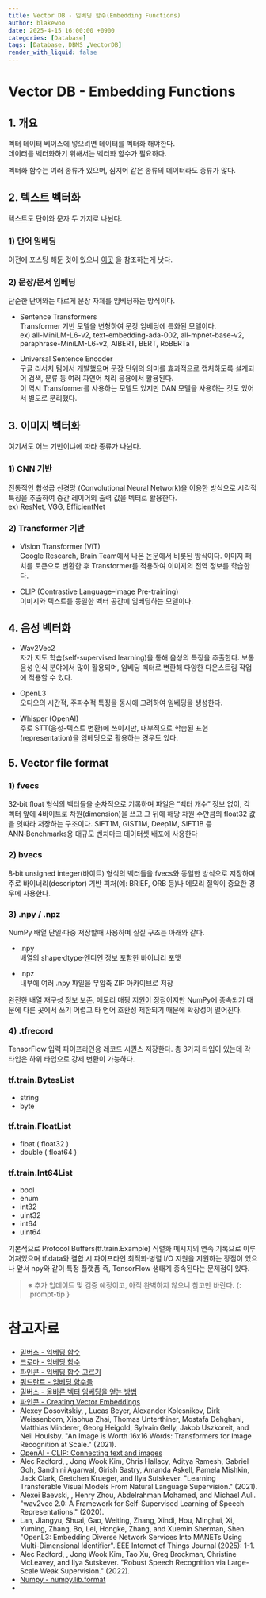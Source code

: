 ```yaml
---
title: Vector DB - 임베딩 함수(Embedding Functions)
author: blakewoo
date: 2025-4-15 16:00:00 +0900
categories: [Database]
tags: [Database, DBMS ,VectorDB]
render_with_liquid: false
---
```


# Vector DB - Embedding Functions
## 1. 개요
벡터 데이터 베이스에 넣으려면 데이터를 벡터화 해야한다.  
데이터를 벡터화하기 위해서는 벡터화 함수가 필요하다.   

벡터화 함수는 여러 종류가 있으며, 심지어 같은 종류의 데이터라도 종류가 많다.

## 2. 텍스트 벡터화
텍스트도 단어와 문자 두 가지로 나뉜다.

### 1) 단어 임베딩
이전에 포스팅 해둔 것이 있으니 [이곳](https://blakewoo.github.io/posts/%EA%B8%B0%EA%B3%84%ED%95%99%EC%8A%B5-%EB%94%A5%EB%9F%AC%EB%8B%9D-%EC%9B%8C%EB%93%9C%EC%9E%84%EB%B2%A0%EB%94%A9/) 을 참조하는게 낫다.

### 2) 문장/문서 임베딩
단순한 단어와는 다르게 문장 자체를 임베딩하는 방식이다.

- Sentence Transformers   
  Transformer 기반 모델을 변형하여 문장 임베딩에 특화된 모델이다.   
  ex) all-MiniLM-L6-v2, text-embedding-ada-002, all-mpnet-base-v2, paraphrase-MiniLM-L6-v2, AlBERT, BERT, RoBERTa
  
- Universal Sentence Encoder   
  구글 리서치 팀에서 개발했으며 
  문장 단위의 의미를 효과적으로 캡처하도록 설계되어 검색,
  분류 등 여러 자연어 처리 응용에서 활용된다.   
  이 역시 Transformer를 사용하는 모델도 있지만 DAN 모델을 사용하는 것도 있어서 별도로 분리했다.
  
## 3. 이미지 벡터화
여기서도 어느 기반이냐에 따라 종류가 나뉜다.

### 1) CNN 기반
전통적인 합성곱 신경망 (Convolutional Neural Network)을 이용한 방식으로 시각적 특징을 추출하여
중간 레이어의 출력 값을 벡터로 활용한다.   
ex) ResNet, VGG, EfficientNet

### 2) Transformer 기반
- Vision Transformer (ViT)   
  Google Research, Brain Team에서 나온 논문에서 비롯된 방식이다.
  이미지 패치를 토큰으로 변환한 후 Transformer를 적용하여 이미지의 전역 정보를 학습한다.


- CLIP (Contrastive Language–Image Pre-training)   
  이미지와 텍스트를 동일한 벡터 공간에 임베딩하는 모델이다.

## 4. 음성 벡터화
- Wav2Vec2   
  자가 지도 학습(self-supervised learning)을 통해 음성의 특징을 추출한다.
  보통 음성 인식 분야에서 많이 활용되며, 임베딩 벡터로 변환해 다양한 다운스트림 작업에 적용할 수 있다.


- OpenL3   
  오디오의 시간적, 주파수적 특징을 동시에 고려하여 임베딩을 생성한다.


- Whisper (OpenAI)   
  주로 STT(음성-텍스트 변환)에 쓰이지만, 내부적으로 학습된 표현(representation)을 임베딩으로 활용하는 경우도 있다.

## 5. Vector file format
### 1) fvecs
32‑bit float 형식의 벡터들을 순차적으로 기록하며 파일은 “벡터 개수” 정보 없이, 각 벡터 앞에 4바이트로 차원(dimension)을 쓰고
그 뒤에 해당 차원 수만큼의 float32 값을 잇따라 저장하는 구조이다. SIFT1M, GIST1M, Deep1M, SIFT1B 등 ANN‑Benchmarks용 대규모 벤치마크
데이터셋 배포에 사용한다

### 2) bvecs
8‑bit unsigned integer(바이트) 형식의 벡터들을 fvecs와 동일한 방식으로 저장하며
주로 바이너리(descriptor) 기반 피처(예: BRIEF, ORB 등)나 메모리 절약이 중요한 경우에 사용한다.

### 3) .npy / .npz
NumPy 배열 단일·다중 저장할때 사용하며 
실질 구조는 아래와 같다.
- .npy   
  배열의 shape·dtype·엔디언 정보 포함한 바이너리 포맷

- .npz   
  내부에 여러 .npy 파일을 무압축 ZIP 아카이브로 저장
  
완전한 배열 재구성 정보 보존, 메모리 매핑 지원이 장점이지만 NumPy에 종속되기 때문에 다른 곳에서 쓰기 어렵고
타 언어 호환성 제한되기 때문에 확장성이 떨어진다.

### 4) .tfrecord
TensorFlow 입력 파이프라인용 레코드 시퀀스 저장한다. 총 3가지 타입이 있는데 각 타입은 하위 타입으로 강제 변환이 가능하다.
### tf.train.BytesList
- string
- byte
### tf.train.FloatList
- float ( float32 )
- double ( float64 )
### tf.train.Int64List
- bool
- enum
- int32
- uint32
- int64
- uint64

기본적으로 Protocol Buffers(tf.train.Example) 직렬화 메시지의 연속 기록으로 이루어져있으며
tf.data와 결합 시 파이프라인 최적화·병렬 I/O 지원을 지원하는 장점이 있으나 앞서 npy와 같이 특정 플랫폼
즉, TensorFlow 생태계 종속된다는 문제점이 있다.

> ※ 추가 업데이트 및 검증 예정이고, 아직 완벽하지 않으니 참고만 바란다.
{: .prompt-tip }


# 참고자료
- [밀버스 - 임베딩 함수](https://milvus.io/docs/ko/embeddings.md)
- [크로마 - 임베딩 함수](https://docs.trychroma.com/docs/embeddings/embedding-functions)
- [파인콘 - 임베딩 함수 고르기](https://www.pinecone.io/learn/series/rag/embedding-models-rundown/)
- [쿼드란트 - 임베딩 함수들](https://qdrant.tech/documentation/embeddings/)
- [밀버스 - 올바른 벡터 임베딩을 얻는 방법](https://milvus.io/ko/blog/how-to-get-the-right-vector-embeddings.md)
- [파인콘 - Creating Vector Embeddings](https://www.pinecone.io/learn/vector-embeddings/)
- Alexey Dosovitskiy, , Lucas Beyer, Alexander Kolesnikov, Dirk Weissenborn, Xiaohua Zhai, Thomas Unterthiner, Mostafa Dehghani, Matthias Minderer, Georg Heigold, Sylvain Gelly, Jakob Uszkoreit, and Neil Houlsby. "An Image is Worth 16x16 Words: Transformers for Image Recognition at Scale." (2021).
- [OpenAI - CLIP: Connecting text and images](https://openai.com/index/clip/)
- Alec Radford, , Jong Wook Kim, Chris Hallacy, Aditya Ramesh, Gabriel Goh, Sandhini Agarwal, Girish Sastry, Amanda Askell, Pamela Mishkin, Jack Clark, Gretchen Krueger, and Ilya Sutskever. "Learning Transferable Visual Models From Natural Language Supervision." (2021).
- Alexei Baevski, , Henry Zhou, Abdelrahman Mohamed, and Michael Auli. "wav2vec 2.0: A Framework for Self-Supervised Learning of Speech Representations." (2020).
- Lan, Jiangyu, Shuai, Gao, Weiting, Zhang, Xindi, Hou, Minghui, Xi, Yuming, Zhang, Bo, Lei, Hongke, Zhang, and Xuemin Sherman, Shen. "OpenL3: Embedding Diverse Network Services Into MANETs Using Multi-Dimensional Identifier".IEEE Internet of Things Journal (2025): 1-1.
- Alec Radford, , Jong Wook Kim, Tao Xu, Greg Brockman, Christine McLeavey, and Ilya Sutskever. "Robust Speech Recognition via Large-Scale Weak Supervision." (2022).
- [Numpy - numpy.lib.format](https://numpy.org/devdocs/reference/generated/numpy.lib.format.html?utm_source=chatgpt.com)
- []()


